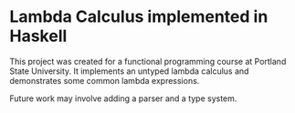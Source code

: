 # Lambda Calculus implemented in Haskell

This project was created for a functional programming course at Portland State University. 
It implements an untyped lambda calculus and demonstrates some common lambda expressions.

Future work may involve adding a parser and a type system.
